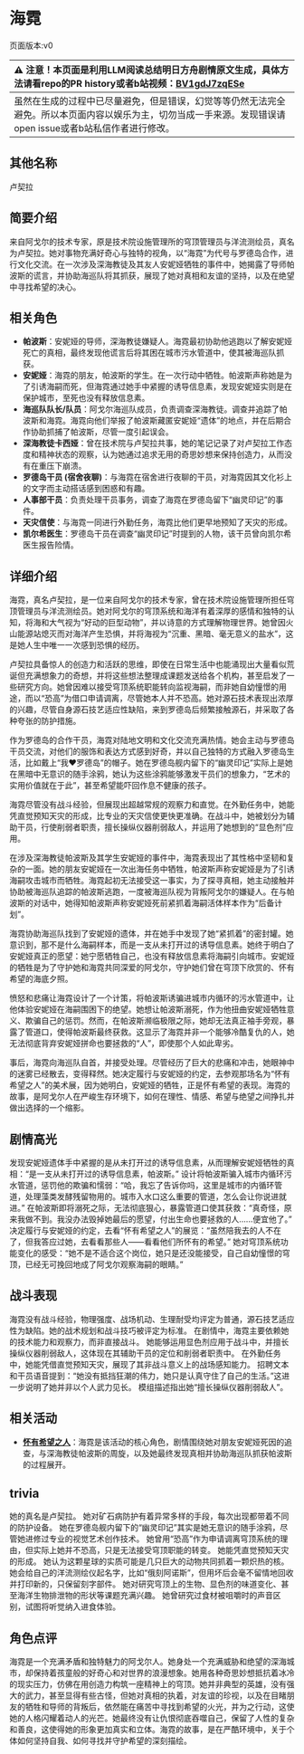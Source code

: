 # 海霓
页面版本:v0
 

| :warning: 注意！本页面是利用LLM阅读总结明日方舟剧情原文生成，具体方法请看repo的PR history或者b站视频：[BV1gdJ7zqESe](https://www.bilibili.com/video/BV1gdJ7zqESe/)         |
|:----------------------------|
| 虽然在生成的过程中已尽量避免，但是错误，幻觉等等仍然无法完全避免。所以本页面内容以娱乐为主，切勿当成一手来源。发现错误请open issue或者b站私信作者进行修改。|



## 其他名称
卢契拉
## 简要介绍
来自阿戈尔的技术专家，原是技术院设施管理所的穹顶管理员与洋流测绘员，真名为卢契拉。她对事物充满好奇心与独特的视角，以“海霓”为代号与罗德岛合作，进行文化交流。在一次涉及深海教徒及其友人安妮娅牺牲的事件中，她揭露了导师帕波斯的谎言，并协助海巡队将其抓获，展现了她对真相和友谊的坚持，以及在绝望中寻找希望的决心。
## 相关角色
-   **帕波斯**：安妮娅的导师，深海教徒嫌疑人。海霓最初协助他逃跑以了解安妮娅死亡的真相，最终发现他谎言后将其困在城市污水管道中，使其被海巡队抓获。
-   **安妮娅**：海霓的朋友，帕波斯的学生。在一次行动中牺牲。帕波斯声称她是为了引诱海嗣而死，但海霓通过她手中紧握的诱导信息素，发现安妮娅实则是在保护城市，至死也没有释放信息素。
-   **海巡队队长/队员**：阿戈尔海巡队成员，负责调查深海教徒。调查并追踪了帕波斯和海霓。海霓向他们举报了帕波斯藏匿安妮娅“遗体”的地点，并在后期合作协助抓捕了帕波斯，尽管一度引起误会。
-   **深海教徒卡西娅**：曾在技术院与卢契拉共事，她的笔记记录了对卢契拉工作态度和精神状态的观察，认为她通过追求无用的奇思妙想来保持创造力，从而没有在重压下崩溃。
-   **罗德岛干员 (宿舍夜聊)**：与海霓在宿舍进行夜聊的干员，对海霓因其文化衫上的文字而主动搭话感到困惑和有趣。
-   **人事部干员**：负责处理干员事务，调查了海霓在罗德岛留下“幽灵印记”的事件。
-   **天灾信使**：与海霓一同进行外勤任务，海霓比他们更早地预知了天灾的形成。
-   **凯尔希医生**：罗德岛干员在调查“幽灵印记”时提到的人物，该干员曾向凯尔希医生报告险情。
## 详细介绍
海霓，真名卢契拉，是一位来自阿戈尔的技术专家，曾在技术院设施管理所担任穹顶管理员与洋流测绘员。她对阿戈尔的穹顶系统和海洋有着深厚的感情和独特的认知，将海和大气视为“好动的巨型动物”，并以诗意的方式理解物理世界。她曾因火山能源站熄灭而对海洋产生恐惧，并将海视为“沉重、黑暗、毫无意义的盐水”，这是她人生中唯一一次感到恐惧的经历。

卢契拉具备惊人的创造力和活跃的思维，即使在日常生活中也能涌现出大量看似荒诞但充满想象力的奇想，并将这些想法整理成课题发送给各个机构，甚至启发了一些研究方向。她曾因难以接受穹顶系统职能转向监视海嗣，而非她自幼憧憬的用途，而以“恐高”为借口申请调离，尽管她本人并不恐高。她对源石技术表现出浓厚的兴趣，尽管自身源石技艺适应性缺陷，来到罗德岛后频繁接触源石，并采取了各种夸张的防护措施。

作为罗德岛的合作干员，海霓对陆地文明和文化交流充满热情。她会主动与罗德岛干员交流，对他们的服饰和表达方式感到好奇，并以自己独特的方式融入罗德岛生活，比如戴上“我♥罗德岛”的帽子。她在罗德岛舰内留下的“幽灵印记”实际上是她在黑暗中无意识的随手涂鸦，她认为这些涂鸦能够激发干员们的想象力，“艺术的实用价值就在于此”，甚至希望能吓回作息不健康的孩子。

海霓尽管没有战斗经验，但展现出超越常规的观察力和直觉。在外勤任务中，她能凭直觉预知天灾的形成，比专业的天灾信使更快更准确。在战斗中，她被划分为辅助干员，行使削弱者职责，擅长操纵仪器削弱敌人，并运用了她想到的“显色剂”应用。

在涉及深海教徒帕波斯及其学生安妮娅的事件中，海霓表现出了其性格中坚韧和复杂的一面。她的朋友安妮娅在一次出海任务中牺牲，帕波斯声称安妮娅是为了引诱海嗣攻击城市而牺牲。海霓起初无法接受这一事实，为了探寻真相，她主动接触并协助被海巡队追踪的帕波斯逃跑，一度被海巡队视为背叛阿戈尔的嫌疑人。在与帕波斯的对话中，她得知帕波斯声称安妮娅死前紧抓着海嗣活体样本作为“后备计划”。

海霓协助海巡队找到了安妮娅的遗体，并在她手中发现了她“紧抓着”的密封罐。她意识到，那不是什么海嗣样本，而是一支从未打开过的诱导信息素。她终于明白了安妮娅真正的愿望：她宁愿牺牲自己，也没有释放信息素将海嗣引向城市。安妮娅的牺牲是为了守护她和海霓共同深爱的阿戈尔，守护她们曾在穹顶下欣赏的、怀有希望的海底夕照。

愤怒和悲痛让海霓设计了一个计策，将帕波斯诱骗进城市内循环的污水管道中，让他体验安妮娅在海嗣围困下的绝望。她想让帕波斯溺死，作为他扭曲安妮娅牺牲意义、欺骗自己的惩罚。然而，在帕波斯濒临极限之际，她却无法真正袖手旁观，暴露了管道口，使得帕波斯最终获救。这显示了海霓并非一个能够冷酷复仇的人，她无法彻底背弃安妮娅拼命也要拯救的“人”，即使那个人如此卑劣。

事后，海霓向海巡队自首，并接受处理。尽管经历了巨大的悲痛和冲击，她眼神中的迷雾已经散去，变得释然。她决定履行与安妮娅的约定，去参观那场名为“怀有希望之人”的美术展，因为她明白，安妮娅的牺牲，正是怀有希望的表现。海霓的故事，是阿戈尔人在严峻生存环境下，如何在理性、情感、希望与绝望之间挣扎并做出选择的一个缩影。
## 剧情高光
发现安妮娅遗体手中紧握的是从未打开过的诱导信息素，从而理解安妮娅牺牲的真相：“是一支从未打开过的诱导信息素，帕波斯。”
设计将帕波斯骗入城市内循环污水管道，惩罚他的欺骗和懦弱：“哈，我忘了告诉你吗，这里是城市的内循环管道，处理藻类发酵残留物用的。城市入水口这么重要的管道，怎么会让你说进就进。”
在帕波斯即将溺死之际，无法彻底狠心，暴露管道口使其获救：“真奇怪，原来我做不到。我没办法毁掉她最后的愿望，付出生命也要拯救的人......便宜他了。”
决定履行与安妮娅的约定，去看“怀有希望之人”的展览：“虽然陪我去的人不在了，但我答应过她，去看看那些人——看看他们所怀有的希望。”
她对穹顶系统功能变化的感受：“她不是不适合这个岗位，她只是还没能接受，自己自幼憧憬的穹顶，已经无可挽回地成了阿戈尔观察海嗣的眼睛。”
## 战斗表现
海霓没有战斗经验，物理强度、战场机动、生理耐受均评定为普通，源石技艺适应性为缺陷。她的战术规划和战斗技巧被评定为标准。
在剧情中，海霓主要依赖她的技术能力和观察力，而非直接战斗。
她能够运用显色剂应用于战斗中，并擅长操纵仪器削弱敌人，这体现在其辅助干员的定位和削弱者职责中。
在外勤任务中，她能凭借直觉预知天灾，展现了其非战斗意义上的战场感知能力。
招聘文本和干员语音提到：“她没有抵挡狂潮的伟力，她只是认真守住了自己的生活。”这进一步说明了她并非以个人武力见长。
模组描述指出她“擅长操纵仪器削弱敌人”。
## 相关活动
-   **[怀有希望之人](../stories/story_haini_set_1.md)**：海霓是该活动的核心角色，剧情围绕她对朋友安妮娅死因的追查，与深海教徒帕波斯的周旋，以及她最终发现真相并协助海巡队抓获帕波斯的过程展开。
## trivia
她的真名是卢契拉。
她对矿石病防护有着异常多样的手段，每次出现都带着不同的防护设备。
她在罗德岛舰内留下的“幽灵印记”其实是她无意识的随手涂鸦，尽管她进修过专业的视觉艺术创作技术。
她曾用“恐高”作为申请调离穹顶系统的理由，但实际上她并不恐高，只是无法接受穹顶职能的转变。
她能凭直觉预知天灾的形成。
她认为这颗星球的实质可能是几只巨大的动物共同抓着一颗炽热的核。
她会给自己的洋流测绘仪起名字，比如“俄刻阿诺斯”，但用坏后会毫不留情地回收并打印新的，只保留刻字部件。
她对研究穹顶上的生物、显色剂的味道变化、甚至海洋生物排泄物的形状等课题充满兴趣。
她曾研究过食材被咀嚼时的声音区别，试图将听觉纳入进食体验。
## 角色点评
海霓是一个充满矛盾和独特魅力的阿戈尔人。她身处一个充满威胁和绝望的深海城市，却保持着孩童般的好奇心和对世界的浪漫想象。她用各种奇思妙想抵抗着冰冷的现实压力，仿佛在用创造力构筑一座精神上的穹顶。她并非典型的英雄，没有强大的武力，甚至显得有些古怪，但她对真相的执着，对友谊的珍视，以及在目睹朋友的牺牲和导师的背叛后，依然能在痛苦中寻找到希望的火光，并为之行动，这使她的人格闪耀着动人的光芒。她最终没有让仇恨彻底吞噬自己，保留了人性的复杂和善良，这使得她的形象更加真实和立体。海霓的故事，是在严酷环境中，关于个体如何坚持自我、如何寻找并守护希望的深刻描绘。